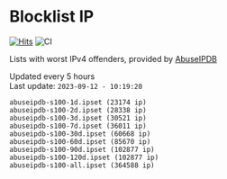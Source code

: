 # Blocklist IP

[![Hits](https://hits.seeyoufarm.com/api/count/incr/badge.svg?url=https%3A%2F%2Fgithub.com%2Fborestad%2Fblocklist-ip%2F&count_bg=%2379C83D&title_bg=%23555555&icon=&icon_color=%23E7E7E7&title=hits&edge_flat=false)](https://hits.seeyoufarm.com)  ![CI](https://img.shields.io/github/workflow/status/borestad/blocklist-ip/CI?style=flat-square)

Lists with worst IPv4 offenders, provided by [AbuseIPDB](https://www.abuseipdb.com/)

<!-- FOOTER-PLACEHOLDER -->
Updated every 5 hours<br>
Last update: `2023-09-12 - 10:19:20`
```
abuseipdb-s100-1d.ipset (23174 ip)
abuseipdb-s100-2d.ipset (28338 ip)
abuseipdb-s100-3d.ipset (30521 ip)
abuseipdb-s100-7d.ipset (36011 ip)
abuseipdb-s100-30d.ipset (60668 ip)
abuseipdb-s100-60d.ipset (85670 ip)
abuseipdb-s100-90d.ipset (102877 ip)
abuseipdb-s100-120d.ipset (102877 ip)
abuseipdb-s100-all.ipset (364588 ip)
```

